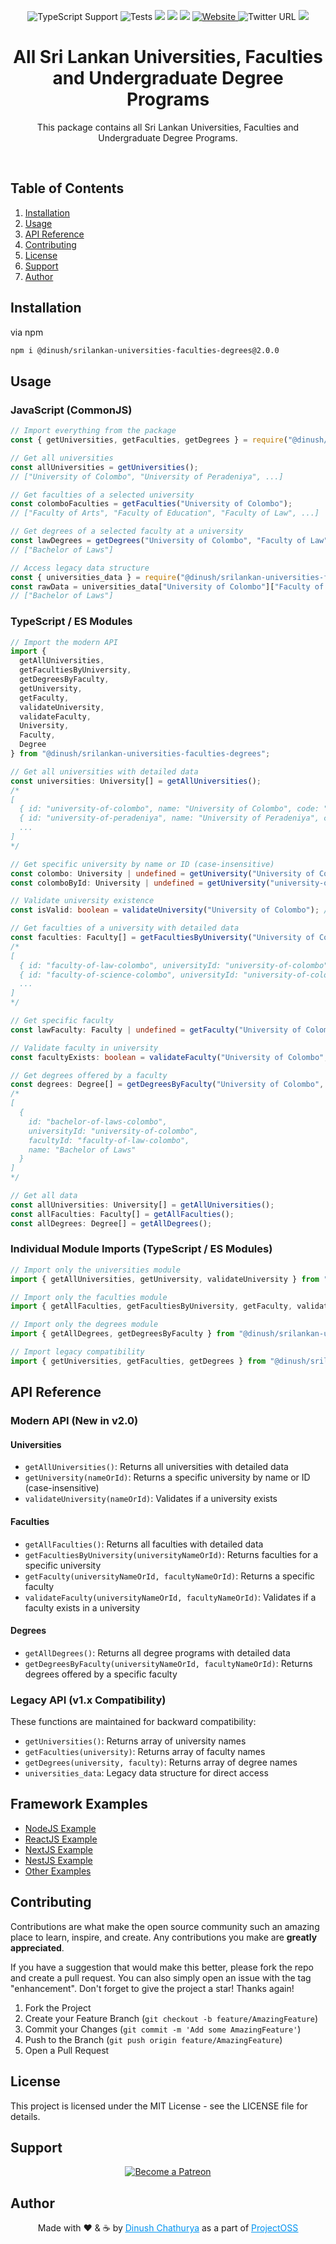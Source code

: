 <p align="center">
<img src="https://img.shields.io/badge/typescript-supported-blue" alt="TypeScript Support" />
<img src="https://img.shields.io/badge/tests-passing-brightgreen" alt="Tests">
<img src="https://img.shields.io/badge/downloads-1k%2Fmonth-brightgreen">
<img src="https://img.shields.io/badge/rating-★★★★☆-brightgreen">
<img src="https://img.shields.io/badge/uptime-100%25-brightgreen">
<a href="https://dinushchathurya.github.io/">
<img alt="Website" src="https://img.shields.io/website?down_message=red&style=plastic&up_message=online&url=https%3A%2F%2Fdinushchathurya.github.io%2F">
</a>
<img alt="Twitter URL" src="https://img.shields.io/twitter/url?style=social&url=https%3A%2F%2Ftwitter.com%2FDinushChathurya">
<img src="https://img.shields.io/badge/made%20with%20love-by%20srilanka-orange">
</p>

<h1 align="center">All Sri Lankan Universities, Faculties and Undergraduate Degree Programs</h1>
  <p align="center">
    This package contains all Sri Lankan Universities, Faculties and Undergraduate Degree Programs.
  </p><br>
</div>

## Table of Contents
<ol>
    <li><a href="#installation">Installation</a></li>
    <li><a href="#usage">Usage</a></li>
    <li><a href="#api-reference">API Reference</a></li>
    <li><a href="#contributing">Contributing</a></li>
    <li><a href="#license">License</a></li>
    <li><a href="#support">Support</a></li>
    <li><a href="#author">Author</a></li>
</ol>

## Installation

via npm

```bash
npm i @dinush/srilankan-universities-faculties-degrees@2.0.0
```

## Usage 

### JavaScript (CommonJS)

```javascript
// Import everything from the package
const { getUniversities, getFaculties, getDegrees } = require("@dinush/srilankan-universities-faculties-degrees");

// Get all universities
const allUniversities = getUniversities();
// ["University of Colombo", "University of Peradeniya", ...]

// Get faculties of a selected university
const colomboFaculties = getFaculties("University of Colombo");
// ["Faculty of Arts", "Faculty of Education", "Faculty of Law", ...]

// Get degrees of a selected faculty at a university
const lawDegrees = getDegrees("University of Colombo", "Faculty of Law");
// ["Bachelor of Laws"]

// Access legacy data structure
const { universities_data } = require("@dinush/srilankan-universities-faculties-degrees");
const rawData = universities_data["University of Colombo"]["Faculty of Law"];
// ["Bachelor of Laws"]
```

### TypeScript / ES Modules

```typescript
// Import the modern API
import {
  getAllUniversities,
  getFacultiesByUniversity,
  getDegreesByFaculty,
  getUniversity,
  getFaculty,
  validateUniversity,
  validateFaculty,
  University,
  Faculty,
  Degree
} from "@dinush/srilankan-universities-faculties-degrees";

// Get all universities with detailed data
const universities: University[] = getAllUniversities();
/*
[
  { id: "university-of-colombo", name: "University of Colombo", code: "UOC" },
  { id: "university-of-peradeniya", name: "University of Peradeniya", code: "UOP" },
  ...
]
*/

// Get specific university by name or ID (case-insensitive)
const colombo: University | undefined = getUniversity("University of Colombo");
const colomboById: University | undefined = getUniversity("university-of-colombo");

// Validate university existence
const isValid: boolean = validateUniversity("University of Colombo"); // true

// Get faculties of a university with detailed data
const faculties: Faculty[] = getFacultiesByUniversity("University of Colombo");
/*
[
  { id: "faculty-of-law-colombo", universityId: "university-of-colombo", name: "Faculty of Law" },
  { id: "faculty-of-science-colombo", universityId: "university-of-colombo", name: "Faculty of Science" },
  ...
]
*/

// Get specific faculty
const lawFaculty: Faculty | undefined = getFaculty("University of Colombo", "Faculty of Law");

// Validate faculty in university
const facultyExists: boolean = validateFaculty("University of Colombo", "Faculty of Law"); // true

// Get degrees offered by a faculty
const degrees: Degree[] = getDegreesByFaculty("University of Colombo", "Faculty of Law");
/*
[
  {
    id: "bachelor-of-laws-colombo",
    universityId: "university-of-colombo",
    facultyId: "faculty-of-law-colombo",
    name: "Bachelor of Laws"
  }
]
*/

// Get all data
const allUniversities: University[] = getAllUniversities();
const allFaculties: Faculty[] = getAllFaculties();
const allDegrees: Degree[] = getAllDegrees();
```

### Individual Module Imports (TypeScript / ES Modules)

```typescript
// Import only the universities module
import { getAllUniversities, getUniversity, validateUniversity } from "@dinush/srilankan-universities-faculties-degrees/universities";

// Import only the faculties module
import { getAllFaculties, getFacultiesByUniversity, getFaculty, validateFaculty } from "@dinush/srilankan-universities-faculties-degrees/faculties";

// Import only the degrees module
import { getAllDegrees, getDegreesByFaculty } from "@dinush/srilankan-universities-faculties-degrees/degrees";

// Import legacy compatibility
import { getUniversities, getFaculties, getDegrees } from "@dinush/srilankan-universities-faculties-degrees/compatibility";
```

## API Reference

### Modern API (New in v2.0)

#### Universities

- `getAllUniversities()`: Returns all universities with detailed data
- `getUniversity(nameOrId)`: Returns a specific university by name or ID (case-insensitive)
- `validateUniversity(nameOrId)`: Validates if a university exists

#### Faculties

- `getAllFaculties()`: Returns all faculties with detailed data
- `getFacultiesByUniversity(universityNameOrId)`: Returns faculties for a specific university
- `getFaculty(universityNameOrId, facultyNameOrId)`: Returns a specific faculty 
- `validateFaculty(universityNameOrId, facultyNameOrId)`: Validates if a faculty exists in a university

#### Degrees

- `getAllDegrees()`: Returns all degree programs with detailed data
- `getDegreesByFaculty(universityNameOrId, facultyNameOrId)`: Returns degrees offered by a specific faculty

### Legacy API (v1.x Compatibility)

These functions are maintained for backward compatibility:

- `getUniversities()`: Returns array of university names
- `getFaculties(university)`: Returns array of faculty names
- `getDegrees(university, faculty)`: Returns array of degree names
- `universities_data`: Legacy data structure for direct access

## Framework Examples
- [NodeJS Example](https://github.com/dinushchathurya/srilankan-provinces-districts-npm-package-demo/tree/main/node-demo)
- [ReactJS Example](https://github.com/dinushchathurya/srilankan-provinces-districts-npm-package-demo/tree/main/react-demo)
- [NextJS Example](https://github.com/dinushchathurya/srilankan-provinces-districts-npm-package-demo/tree/main/next-demo)
- [NestJS Example](https://github.com/dinushchathurya/srilankan-provinces-districts-npm-package-demo/tree/main/nest-demo)
- [Other Examples](https://github.com/dinushchathurya/cuddly-couscous)

## Contributing

Contributions are what make the open source community such an amazing place to learn, inspire, and create. Any contributions you make are **greatly appreciated**.

If you have a suggestion that would make this better, please fork the repo and create a pull request. You can also simply open an issue with the tag "enhancement".
Don't forget to give the project a star! Thanks again!

1. Fork the Project
2. Create your Feature Branch (`git checkout -b feature/AmazingFeature`)
3. Commit your Changes (`git commit -m 'Add some AmazingFeature'`)
4. Push to the Branch (`git push origin feature/AmazingFeature`)
5. Open a Pull Request

## License

This project is licensed under the MIT License - see the LICENSE file for details.

## Support

<p align="center">
    <a href="https://www.patreon.com/bePatron?u=35199964" target="_blank">
        <img src="https://c5.patreon.com/external/logo/become_a_patron_button.png" alt="Become a Patreon">
    </a>
</p>

## Author

<p align="center">
    Made with ❤️ & ☕ by <a href="https://dinushchathurya.me/"><u style="color:#0193f0;">Dinush Chathurya</u></a> as a part of <a href="https://github.com/open-source-srilanka"><u style="color:#0193f0;">ProjectOSS</u></a>
</p>
